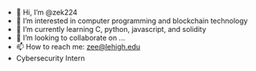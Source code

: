 - 👋 Hi, I’m @zek224
- 👀 I’m interested in computer programming and blockchain technology
- 🌱 I’m currently learning C, python, javascript, and solidity
- 💞️ I’m looking to collaborate on ...
- 📫 How to reach me: zee@lehigh.edu
- Cybersecurity Intern

<!---
zek224/zek224 is a ✨ special ✨ repository because its `README.md` (this file) appears on your GitHub profile.
You can click the Preview link to take a look at your changes.
--->
